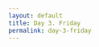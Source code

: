 ```yaml
---
layout: default
title: Day 3. Friday
permalink: day-3-friday
---
```

<!-- Add an essay or interpretive material below this line,
using HTML or markdown.  Do not modify this file above this line -->
